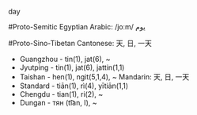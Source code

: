 day

#Proto-Semitic
Egyptian Arabic: /joːm/ يوم

#Proto-Sino-Tibetan
Cantonese: 天, 日, 一天
- Guangzhou - tin(1), jat(6), ~
- Jyutping - tin(1), jat(6), jattin(1,1)
- Taishan - hen(1), ngit(5,1,4), ~
Mandarin: 天, 日, 一天
- Standard - tiān(1), rì(4), yītiān(1,1)
- Chengdu - tian(1), ri(2), ~
- Dungan - тян (ti͡an, I), ~
